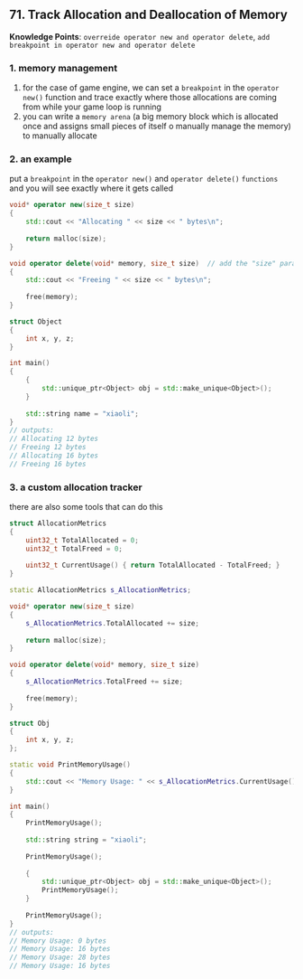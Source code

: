 ## 71. Track Allocation and Deallocation of Memory

**Knowledge Points**: `overreide operator new and operator delete`, `add breakpoint in operator new and operator delete`

### 1. memory management

1. for the case of game engine, we can set a `breakpoint` in the `operator new()` function and trace exactly where those allocations are coming from while your game loop is running
2. you can write a `memory arena` (a big memory block which is allocated once and assigns small pieces of itself o manually manage the memory) to manually allocate

### 2. an example

put a `breakpoint` in the `operator new()` and `operator delete()` `functions` and you will see exactly where it gets called

```c++
void* operator new(size_t size)
{
    std::cout << "Allocating " << size << " bytes\n";
    
    return malloc(size);
}

void operator delete(void* memory, size_t size)  // add the "size" parameter to override for more information
{
    std::cout << "Freeing " << size << " bytes\n";
    
    free(memory);
}

struct Object
{
    int x, y, z;
}

int main()
{
    {
    	std::unique_ptr<Object> obj = std::make_unique<Object>();
    }
    
	std::string name = "xiaoli";
}
// outputs:
// Allocating 12 bytes
// Freeing 12 bytes
// Allocating 16 bytes
// Freeing 16 bytes
```

### 3. a custom allocation tracker

there are also some tools that can do this

```c++
struct AllocationMetrics
{
    uint32_t TotalAllocated = 0;
    uint32_t TotalFreed = 0;
    
    uint32_t CurrentUsage() { return TotalAllocated - TotalFreed; }
}

static AllocationMetrics s_AllocationMetrics;

void* operator new(size_t size)
{
    s_AllocationMetrics.TotalAllocated += size;
    
    return malloc(size);
}

void operator delete(void* memory, size_t size)
{
	s_AllocationMetrics.TotalFreed += size;
    
    free(memory);
}

struct Obj
{
	int x, y, z;  
};

static void PrintMemoryUsage()
{
    std::cout << "Memory Usage: " << s_AllocationMetrics.CurrentUsage() << " bytes\n";
}

int main()
{
    PrintMemoryUsage();
    
    std::string string = "xiaoli";
    
    PrintMemoryUsage();
    
    {
        std::unique_ptr<Object> obj = std::make_unique<Object>();
    	PrintMemoryUsage();
    }
    
    PrintMemoryUsage();
}
// outputs: 
// Memory Usage: 0 bytes
// Memory Usage: 16 bytes
// Memory Usage: 28 bytes
// Memory Usage: 16 bytes
```



